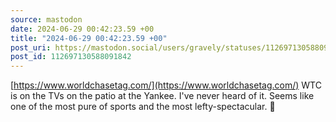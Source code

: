 ```yaml
---
source: mastodon
date: 2024-06-29 00:42:23.59 +00
title: "2024-06-29 00:42:23.59 +00"
post_uri: https://mastodon.social/users/gravely/statuses/112697130588091842
post_id: 112697130588091842
---
```

[https://www.worldchasetag.com/](https://www.worldchasetag.com/) WTC is on the TVs on the patio at the Yankee. I've never heard of it. Seems like one of the most pure of sports and the most lefty-spectacular. 🏃


